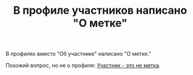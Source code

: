 ﻿---
title: "В профиле участников написано &quot;О метке&quot;"
se.owner.user_id: 282277
se.owner.display_name: "Эникейщик"
se.owner.link: "https://ru.meta.stackoverflow.com/users/282277/%d0%ad%d0%bd%d0%b8%d0%ba%d0%b5%d0%b9%d1%89%d0%b8%d0%ba"
se.link: "https://ru.meta.stackoverflow.com/questions/11712/%d0%92-%d0%bf%d1%80%d0%be%d1%84%d0%b8%d0%bb%d0%b5-%d1%83%d1%87%d0%b0%d1%81%d1%82%d0%bd%d0%b8%d0%ba%d0%be%d0%b2-%d0%bd%d0%b0%d0%bf%d0%b8%d1%81%d0%b0%d0%bd%d0%be-%d0%9e-%d0%bc%d0%b5%d1%82%d0%ba%d0%b5"
se.question_id: 11712
se.post_type: question
---
<p>В профилях вместо &quot;Об участнике&quot; написано &quot;О метке.&quot;</p>
<p>Похожий вопрос, но не о профиле: <a href="https://ru.meta.stackoverflow.com/questions/8423/%D0%A3%D1%87%D0%B0%D1%81%D1%82%D0%BD%D0%B8%D0%BA-%D1%8D%D1%82%D0%BE-%D0%BD%D0%B5-%D0%BC%D0%B5%D1%82%D0%BA%D0%B0">Участник - это не метка</a>.</p>
